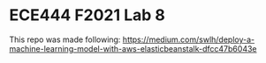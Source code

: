 # ECE444 F2021 Lab 8

This repo was made following: https://medium.com/swlh/deploy-a-machine-learning-model-with-aws-elasticbeanstalk-dfcc47b6043e
